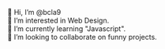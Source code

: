 <div>👋 Hi, I’m @bcla9</div>
<div>👀 I’m interested in Web Design.</div>
<div>🌱 I’m currently learning "Javascript".</div>
<div>💞️ I’m looking to collaborate on funny projects.</div>

<!---
bcla9/bcla9 is a ✨ special ✨ repository because its `README.md` (this file) appears on your GitHub profile.
You can click the Preview link to take a look at your changes.
--->
